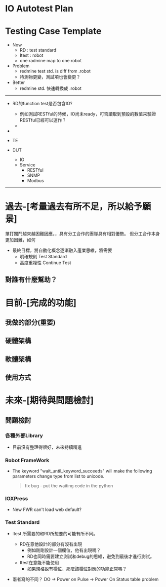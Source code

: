 IO Autotest Plan
===


# Testing Case Template
* Now
	* RD : test standard
	* Itest : robot
	* one radmine map to one robot
* Problem
	* redmine test std. is diff from .robot
	* 待測物更變，測試項也會變更？
* Better
	* redmine std. 快速轉換成 .robot

---

* RD的function test是否包含IO?
	* 例如測試RESTful的時候，IO尚未ready，可否讀取到預設的數值來驗證RESTful已經可以運作？
	* 
* 




* TE

* DUT
	* IO
	* Service
		* RESTful
		* SNMP
		* Modbus














---

# 過去-[考量過去有所不足，所以給予願景]
單打獨鬥越來越困難因應，，具有分工合作的團隊具有相對優勢。
但分工合作本身更加困難，如何


* 最終目標，將自動化概念逐漸融入產業思維，將需要
    * 明確規則 Test Standard
    * 高度重複性 Continue Test
## 對誰有什麼幫助？



# 目前-[完成的功能]
## 我做的部分(重要)
## 硬體架構
## 軟體架構
## 使用方式

# 未來-[期待與問題檢討]
## 問題檢討

### 各種外部Library
* 目前沒有整理得很好，未來持續精進

### Robot FrameWork 
* The keyword "wait_until_keyword_succeeds" will make the following parameters change type from list to unicode.
    > fix bug - put the waiting code in the python 

### IOXPress
* New FWR can't load web default?

### Test Standard
* Itest 所需要的和RD所想要的可能有所不同。
    * RD在意他設計的部分有沒有出現
        * 例如剛剛設計一個欄位，他有出現嗎？
        * RD也同時需要建立測試和debug的思維，避免到最後才進行測試。
    * Itest在意能不能使用
        * 如果規格說有欄位，那麼該欄位對應的功能正常嗎？


* 兩者寫的不同？
    DO -> Power on
    Pulse -> Power On Status
    table problem
